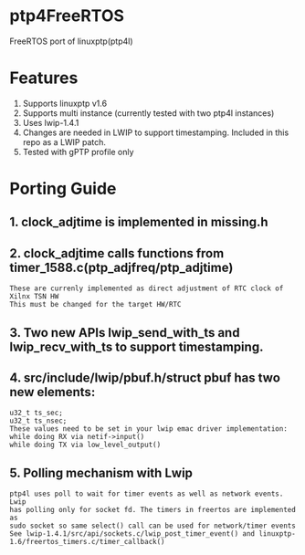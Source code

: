 # ptp4FreeRTOS
FreeRTOS port of linuxptp(ptp4l)
# Features
1. Supports linuxptp v1.6
2. Supports multi instance (currently tested with two ptp4l instances)
3. Uses lwip-1.4.1
4. Changes are needed in LWIP to support timestamping. Included in this repo as a LWIP patch.
5. Tested with gPTP profile only

# Porting Guide
## 1. clock_adjtime is implemented in missing.h
## 2. clock_adjtime calls functions from timer_1588.c(ptp_adjfreq/ptp_adjtime)
    These are currenly implemented as direct adjustment of RTC clock of Xilnx TSN HW
    This must be changed for the target HW/RTC
## 3. Two new APIs lwip_send_with_ts and lwip_recv_with_ts to support timestamping.
## 4. src/include/lwip/pbuf.h/struct pbuf has two new elements:
    u32_t ts_sec;
    u32_t ts_nsec;
    These values need to be set in your lwip emac driver implementation:
    while doing RX via netif->input()
    while doing TX via low_level_output() 
## 5. Polling mechanism with Lwip
    ptp4l uses poll to wait for timer events as well as network events. Lwip
    has polling only for socket fd. The timers in freertos are implemented as 
    sudo socket so same select() call can be used for network/timer events
    See lwip-1.4.1/src/api/sockets.c/lwip_post_timer_event() and linuxptp-1.6/freertos_timers.c/timer_callback()
 

    
